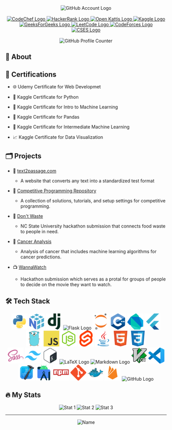 <div align=center>
	<img src="https://avatars.githubusercontent.com/u/82526791?s=400&u=29d434fef6445b2dc56fe2a2da1bea4c166fa9c6&v=4" alt="GitHub Account Logo" width=100 height=100>
	<br>
	<br>
	<div style="display: flex; justify-content: space-between; align-items: center">
		<div class="main_links">
			<a href="https://www.codechef.com/users/gapprog">
				<img src="https://i.pinimg.com/originals/c5/d9/fc/c5d9fc1e18bcf039f464c2ab6cfb3eb6.jpg" alt="CodeChef Logo" width=50 height=50>
			</a>
			<a href="https://www.hackerrank.com/profile/gpprog">
				<img src="https://upload.wikimedia.org/wikipedia/commons/thumb/4/40/HackerRank_Icon-1000px.png/800px-HackerRank_Icon-1000px.png" alt="HackerRank Logo" width=50 height=50>
			</a>
			<a href="https://open.kattis.com/users/4kvs4xs9">
				<img src="https://open.kattis.com/images/site-logo?v=50ef049acd5158e8b1df78aea2008ba3" alt="Open Kattis Logo" width=50 height=50>
			</a>
			<a href="https://www.kaggle.com/gboxpro">
				<img src="https://cdn4.iconfinder.com/data/icons/logos-and-brands/512/189_Kaggle_logo_logos-512.png" alt="Kaggle Logo" width=50 height=50>
			</a>
			<a href="https://auth.geeksforgeeks.org/user/gpprog">
				<img src="https://upload.wikimedia.org/wikipedia/commons/thumb/4/43/GeeksforGeeks.svg/2560px-GeeksforGeeks.svg.png" alt="GeeksForGeeks Logo" width=85 height=50>
			</a>
			<a href="https://leetcode.com/gpprog/">
				<img src="https://leetcode.com/static/images/LeetCode_logo_rvs.png" alt="LeetCode Logo" width=50 height=50>
			</a>
			<a href="https://codeforces.com/profile/gpprog">
				<img src="https://cdn.iconscout.com/icon/free/png-256/code-forces-3629285-3031869.png" alt="CodeForces Logo" width=50 height=50>
			</a>
			<a href="https://cses.fi/user/146769">
				<img src="https://cses.fi/logo.png" alt="CSES Logo" width=120 height=60>
			</a>
		</div>
	</div>
	<br>
	<div style="display: flex; justify-content: center; align-items: center">
		<img src="https://komarev.com/ghpvc/?username=gap-prog&color=brightgreen&style=flat" alt="GitHub Profile Counter">
	</div>
</div>

## 🧑 About

## 🌟 Certifications

- 🌐 Udemy Certificate for Web Developmet

- 🐍 Kaggle Certificate for Python

- 🤖 Kaggle Certificate for Intro to Machine Learning

- 🐼 Kaggle Certificate for Pandas

- 🧠 Kaggle Certificate for Intermediate Machine Learning

- 📈 Kaggle Certificate for Data Visualization

## 🗂 Projects

- 📓 <a href="https://text2passage.com">text2passage.com</a>
	- A website that converts any text into a standardized test format

- 🥇 <a href="https://github.com/gap-prog/Competitive-Programming">Competitive Programming Repository</a>
	- A collection of solutions, tutorials, and setup settings for competitive programming.

- 🥫 <a href="https://github.com/gap-prog/Dont-Waste">Don't Waste</a>
	- NC State University hackathon submission that connects food waste to people in need.

- 🧬 <a href="https://github.com/gap-prog/Cancer-Analysis-2021">Cancer Analysis</a>
	- Analysis of cancer that includes machine learning algorithms for cancer predictions.

- 📺 <a href="https://github.com/gap-prog/Wanna-Watch">WannaWatch</a>
	- Hackathon submission which serves as a protal for groups of people to decide on the movie they want to watch.

## :hammer_and_wrench: Tech Stack

<div align=center>
	<img src="https://github.com/devicons/devicon/blob/master/icons/python/python-original.svg" alt="Python Logo" width=50 height=50>
	<img src="https://github.com/devicons/devicon/blob/master/icons/numpy/numpy-original.svg" alt="Numpy Logo" width=50 height=50>
	<img src="https://github.com/devicons/devicon/blob/master/icons/django/django-plain.svg" alt="Django Logo" width=50 height=50>
	<img src="https://miro.medium.com/max/438/1*0G5zu7CnXdMT9pGbYUTQLQ.png" alt="Flask Logo" width=75 height=50>
	<img src="https://github.com/devicons/devicon/blob/master/icons/jupyter/jupyter-original.svg" alt="Jupyter Logo" width=50 height=50>
	<img src="https://github.com/devicons/devicon/blob/master/icons/cplusplus/cplusplus-original.svg" alt="C++ Logo" width=50 height=50>
	<img src="https://github.com/devicons/devicon/blob/master/icons/dart/dart-original.svg" alt="Dart Logo" width=50 height=50>
	<img src="https://github.com/devicons/devicon/blob/master/icons/flutter/flutter-original.svg" alt="Flutter Logo" width=50 height=50>
	<img src="https://github.com/devicons/devicon/blob/master/icons/go/go-original.svg" alt="GoLang Logo" width=50 height=50>
	<img src="https://github.com/devicons/devicon/blob/master/icons/javascript/javascript-original.svg" alt="JavaScript Logo" width=50 height=50>
	<img src="https://github.com/devicons/devicon/blob/master/icons/nodejs/nodejs-original.svg" alt="NodeJS Logo" width=50 height=50>
	<img src="https://github.com/devicons/devicon/blob/master/icons/svelte/svelte-original.svg" alt="Svelte Logo" width=50 height=50>
	<img src="https://github.com/devicons/devicon/blob/master/icons/java/java-original.svg" alt="Java Logo" width=50 height=50>
	<img src="https://github.com/devicons/devicon/blob/master/icons/html5/html5-original.svg" alt="HTML5 Logo" width=50 height=50>
	<img src="https://github.com/devicons/devicon/blob/master/icons/css3/css3-original.svg" alt="CSS3 Logo" width=50 height=50>
</div>
<div align=center>
	<img src="https://github.com/devicons/devicon/blob/master/icons/sass/sass-original.svg" alt="Sass Logo" width=50 height=50>
	<img src="https://github.com/devicons/devicon/blob/master/icons/tailwindcss/tailwindcss-plain.svg" alt="TailwindCSS Logo" width=50 height=50>
	<img src="https://github.com/devicons/devicon/blob/master/icons/bash/bash-original.svg" alt="Bash Logo" width=50 height=50>
  	<img src="https://mathvault.ca/wp-content/uploads/latex-logo1.jpg" alt="LaTeX Logo" width=75 height=50>
	<img src="https://grafxflow.co.uk/storage/app/uploads/public/5ad/e5b/d9b/thumb_891_266_0_0_0_auto.png" alt="Markdown Logo" width=75 height=50>
	<img src="https://github.com/devicons/devicon/blob/master/icons/vim/vim-original.svg" alt="VIM Logo" width=50 height=50>
	<img src="https://github.com/devicons/devicon/blob/master/icons/vscode/vscode-original.svg" alt="VSCode Logo" width=50 height=50>
	<img src="https://github.com/devicons/devicon/blob/master/icons/xcode/xcode-original.svg" alt="Xcode Logo" width=50 height=50>
	<img src="https://github.com/devicons/devicon/blob/master/icons/androidstudio/androidstudio-original.svg" alt="Android Studio Logo" width=50 height=50>
	<img src="https://github.com/devicons/devicon/blob/master/icons/npm/npm-original-wordmark.svg" alt="NPM Logo" width=50 height=50>
	<img src="https://github.com/devicons/devicon/blob/master/icons/git/git-original.svg" alt="Git Logo" width=50 height=50>
	<img src="https://github.com/devicons/devicon/blob/master/icons/docker/docker-original.svg" alt="Docker Logo" width=50 height=50>
	<img src="https://github.com/devicons/devicon/blob/master/icons/firebase/firebase-plain.svg" alt="Firebase Logo" width=50 height=50>
	<img src="https://github.githubassets.com/images/modules/logos_page/GitHub-Mark.png" alt="GitHub Logo" width=50 height=50>
</div>

## :fire: My Stats
<div align=center>
  <img src="https://github-readme-stats-git-masterrstaa-rickstaa.vercel.app/api?username=gap-prog&show_icons=true&theme=tokyonight" alt="Stat 1">
  <img src="http://github-readme-streak-stats.herokuapp.com?user=gap-prog&theme=tokyonight" alt="Stat 2">
  <img src="https://github-readme-stats-git-masterrstaa-rickstaa.vercel.app/api/top-langs/?username=gap-prog&layout=compact&langs_count=10&hide=html,css,jupyter%20notebook&theme=tokyonight&card_width=445" alt="Stat 3">
</div>
<hr>
<div align=center>
  <img src="https://user-images.githubusercontent.com/82526791/212134798-43dc8308-5994-4d2a-8973-9826a2668554.png" alt="Name">
</div>
